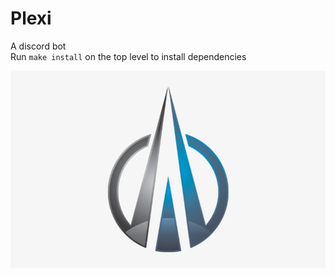 # Plexi

A discord bot  
Run `make install` on the top level to install dependencies

![](https://github.com/Nigecat/Plexi/blob/rewrite/logo.png)
